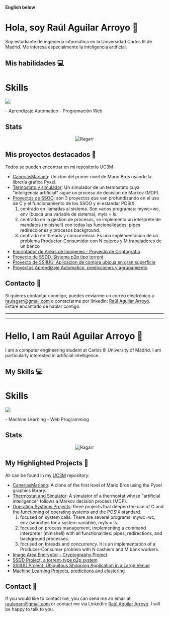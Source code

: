 
**English below**

# Hola, soy Raúl Aguilar Arroyo 👋

Soy estudiante de ingeniería informática en la Universidad Carlos III de Madrid. Me interesa especialmente la inteligencia artificial.

## Mis habilidades 💻
# Skills
<p align="left">
  <a href="https://skillicons.dev">
    <img src="https://skillicons.dev/icons?i=c,cs,cpp,linux,py,css,html,js,git,github,mysql,azure,&perline=6" />
  </a>
</p>
- Aprendizaje Automatico
- Programación Web

## Stats
<p align="center">
  <img align="center" src="https://github-readme-stats.vercel.app/api/top-langs?username=Ragarr&show_icons=true&locale=en&layout=compact" alt="Ragarr" />
</p>
<!--
<p align="center">
  <img align="center" src="https://github-readme-stats.vercel.app/api?username=Ragarr&show_icons=true&theme=transparent" alt="Ragarr"/>
</p>
-->

## Mis proyectos destacados 🚀
Todos se pueden encontrar en mi repositorio [UC3M](https://github.com/Ragarr/UC3M)
- [CaneriasMariano](https://github.com/Ragarr/UC3M/tree/main/Proyectos%20y%20practicas/1%C2%BA/Programacion/Proyecto%20-%20Mario%20Bros): Un clon del primer nivel de Mario Bros usando la librería gráfica Pyxel.
- [Termostato y simulador](https://github.com/Ragarr/UC3M/tree/main/Proyectos%20y%20practicas/2%C2%BA/Inteligencia%20Artificial/Proyecto): Un simulador de un termostato cuya "inteligencia artificial" sigue un proceso de decision de Markov (MDP).
- [Proyectos de SSOO](https://github.com/Ragarr/UC3M/tree/main/Proyectos%20y%20practicas/2%C2%BA/Sistemas%20operativos): son 3 proyectos que van profundizando en el uso de C y el funcionamiento de los SSOO y el estandar POSIX. 
  1. centrado en llamadas al sistema. Son varios programas: mywc=wc, env (busca una variable de sistema), myls = ls.
  2. centrado en la gestion de procesos, se implementa un interprete de mandatos (minishell) con todas las funcionalidades: pipes redirecciones y procesos background.
  3. centrado en threads y concurrencia. Es una implementacion de un problema Productor-Consumidor con N cajeros y M trabajadores de un banco
- [Encriptador de Areas de Imagenes - Proyecto de Criptografia](https://github.com/Ragarr/Criptografia_2023-24)
- [Proyecto de SSDD, Sistema p2p tipo torrent](https://github.com/Ragarr/UC3M/tree/main/Proyectos%20y%20practicas/3%C2%BA/SSDD/Proyecto-SSDD/Proyecto-SSDD-main)
- [Proyecto de SSIIUU, Aplicacion de compra ubicua en gran superficie](https://github.com/Ragarr/UC3M/tree/main/Proyectos%20y%20practicas/3%C2%BA/SSIIUU-Prototipado)
- [Proyectos Aprendizaje Automatico, predicciones y agrupamiento](https://github.com/Ragarr/UC3M/tree/main/Proyectos%20y%20practicas/3%C2%BA/AA)

## Contacto 📧

Si quieres contactar conmigo, puedes enviarme un correo electrónico a raulagarr@gmail.com o contactarme por linkedin: [Raùl Aguilar Arroyo](https://www.linkedin.com/in/raul-aguilar-arroyo-208462221/). Estaré encantado de hablar contigo.

----

---



# Hello, I am Raúl Aguilar Arroyo 👋

I am a computer engineering student at Carlos III University of Madrid. I am particularly interested in artificial intelligence.

## My Skills 💻
# Skills
<p align="left">
  <a href="https://skillicons.dev">
    <img src="https://skillicons.dev/icons?i=c,cs,cpp,linux,py,css,html,js,git,github,mysql,azure,&perline=6" />
  </a>
</p>
- Machine Learning
- Web Programming

## Stats
<p align="center">
  <img align="center" src="https://github-readme-stats.vercel.app/api/top-langs?username=Ragarr&show_icons=true&locale=en&layout=compact" alt="Ragarr" />
</p>
<!--
<p align="center">
  <img align="center" src="https://github-readme-stats.vercel.app/api?username=Ragarr&show_icons=true&theme=transparent" alt="Ragarr"/>
</p>
-->

## My Highlighted Projects 🚀
All can be found in my [UC3M](https://github.com/Ragarr/UC3M) repository:
- [CaneriasMariano](https://github.com/Ragarr/UC3M/tree/main/Proyectos%20y%20practicas/1%C2%BA/Programacion/Proyecto%20-%20Mario%20Bros): A clone of the first level of Mario Bros using the Pyxel graphics library.
- [Thermostat and Simulator](https://github.com/Ragarr/UC3M/tree/main/Proyectos%20y%20practicas/2%C2%BA/Inteligencia%20Artificial/Proyecto): A simulator of a thermostat whose "artificial intelligence" follows a Markov decision process (MDP).
- [Operating Systems Projects](https://github.com/Ragarr/UC3M/tree/main/Proyectos%20y%20practicas/2%C2%BA/Sistemas%20operativos): three projects that deepen the use of C and the functioning of operating systems and the POSIX standard.
  1. focused on system calls. There are several programs: mywc=wc, env (searches for a system variable), myls = ls.
  2. focused on process management, implementing a command interpreter (minishell) with all functionalities: pipes, redirections, and background processes.
  3. focused on threads and concurrency. It is an implementation of a Producer-Consumer problem with N cashiers and M bank workers.
- [Image Area Encryptor - Cryptography Project](https://github.com/Ragarr/Criptografia_2023-24)
- [SSDD Project, a torrent-type p2p system](https://github.com/Ragarr/UC3M/tree/main/Proyectos%20y%20practicas/3%C2%BA/SSDD/Proyecto-SSDD/Proyecto-SSDD-main)
- [SSIIUU Project, Ubiquitous Shopping Application in a Large Venue](https://github.com/Ragarr/UC3M/tree/main/Proyectos%20y%20practicas/3%C2%BA/SSIIUU-Prototipado)
- [Machine Learning Projects, predictions and clustering](https://github.com/Ragarr/UC3M/tree/main/Proyectos%20y%20practicas/3%C2%BA/AA)

## Contact 📧

If you would like to contact me, you can send me an email at raulagarr@gmail.com or contact me via LinkedIn: [Raùl Aguilar Arroyo](https://www.linkedin.com/in/raul-aguilar-arroyo-208462221/). I will be happy to talk to you.

